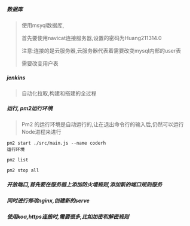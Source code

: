##### 数据库

> 使用msyql数据库,
>
> 首先要使用navicat连接服务器,设置的密码为Huang211314.0
>
> 注意:连接的是云服务器,云服务器代表着需要改变mysql内部的user表
>
> 需要改变用户表

##### jenkins

> 自动化拉取,构建和搭建的全过程

##### 运行, pm2运行环境

> Pm2 的运行环境是自动运行的,让在退出命令行的输入后,仍然可以运行Node进程来进行

```shell
pm2 start ./src/main.js --name coderh
运行环境

pm2 list 

pm2 stop all
```



##### 开放端口,首先要在服务器上添加防火墙规则,添加新的端口规则服务

##### 同时进行修改nginx,创建新的serve

##### 使用koa,https连接时,需要很多,比如加密和解密规则